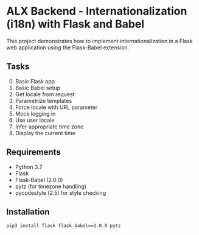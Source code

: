 # ALX Backend - Internationalization (i18n) with Flask and Babel

This project demonstrates how to implement internationalization in a Flask web application using the Flask-Babel extension.

## Tasks

0. Basic Flask app
1. Basic Babel setup
2. Get locale from request
3. Parametrize templates
4. Force locale with URL parameter
5. Mock logging in
6. Use user locale
7. Infer appropriate time zone
8. Display the current time

## Requirements

- Python 3.7
- Flask
- Flask-Babel (2.0.0)
- pytz (for timezone handling)
- pycodestyle (2.5) for style checking

## Installation

```bash
pip3 install flask flask_babel==2.0.0 pytz
